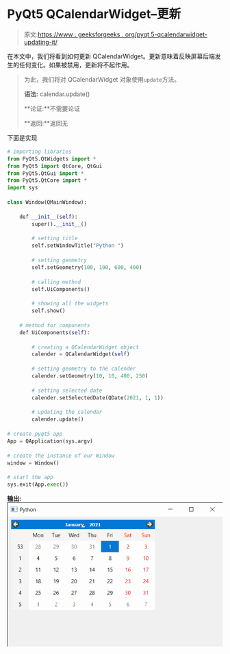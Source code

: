 # PyQt5 QCalendarWidget–更新

> 原文:[https://www . geeksforgeeks . org/pyqt 5-qcalendarwidget-updating-it/](https://www.geeksforgeeks.org/pyqt5-qcalendarwidget-updating-it/)

在本文中，我们将看到如何更新 QCalendarWidget。更新意味着反映屏幕后端发生的任何变化。如果被禁用，更新将不起作用。

> 为此，我们将对 QCalendarWidget 对象使用`update`方法。
> 
> **语法:** calendar.update()
> 
> **论证:**不需要论证
> 
> **返回:**返回无

下面是实现

```py
# importing libraries
from PyQt5.QtWidgets import * 
from PyQt5 import QtCore, QtGui
from PyQt5.QtGui import * 
from PyQt5.QtCore import * 
import sys

class Window(QMainWindow):

    def __init__(self):
        super().__init__()

        # setting title
        self.setWindowTitle("Python ")

        # setting geometry
        self.setGeometry(100, 100, 600, 400)

        # calling method
        self.UiComponents()

        # showing all the widgets
        self.show()

    # method for components
    def UiComponents(self):

        # creating a QCalendarWidget object
        calender = QCalendarWidget(self)

        # setting geometry to the calender
        calender.setGeometry(10, 10, 400, 250)

        # setting selected date
        calender.setSelectedDate(QDate(2021, 1, 1))

        # updating the calendar
        calender.update()

# create pyqt5 app
App = QApplication(sys.argv)

# create the instance of our Window
window = Window()

# start the app
sys.exit(App.exec())
```

**输出:**
![](img/a452d48b45471cff7d88c8fd01c8bf9e.png)